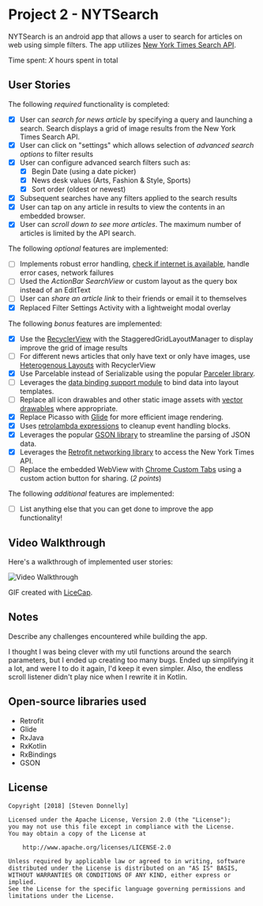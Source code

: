 # Project 2 - NYTSearch

NYTSearch is an android app that allows a user to search for articles on web using simple filters. The app utilizes [New York Times Search API](http://developer.nytimes.com/docs/read/article_search_api_v2).

Time spent: *X* hours spent in total

## User Stories

The following *required* functionality is completed:

* [X] User can *search for news article* by specifying a query and launching a search. Search displays a grid of image results from the New York Times Search API.
* [X] User can click on "settings" which allows selection of *advanced search options* to filter results
* [X] User can configure advanced search filters such as:
  * [X] Begin Date (using a date picker)
  * [X] News desk values (Arts, Fashion & Style, Sports)
  * [X] Sort order (oldest or newest)
* [X] Subsequent searches have any filters applied to the search results
* [X] User can tap on any article in results to view the contents in an embedded browser.
* [X] User can *scroll down to see more articles*. The maximum number of articles is limited by the API search.

The following *optional* features are implemented:

* [ ] Implements robust error handling, [check if internet is available](http://guides.codepath.com/android/Sending-and-Managing-Network-Requests#checking-for-network-connectivity), handle error cases, network failures
* [ ] Used the *ActionBar SearchView* or custom layout as the query box instead of an EditText
* [ ] User can *share an article link* to their friends or email it to themselves
* [X] Replaced Filter Settings Activity with a lightweight modal overlay

The following *bonus* features are implemented:

* [X] Use the [RecyclerView](http://guides.codepath.com/android/Using-the-RecyclerView) with the StaggeredGridLayoutManager to display improve the grid of image results
* [ ] For different news articles that only have text or only have images, use [Heterogenous Layouts](http://guides.codepath.com/android/Heterogenous-Layouts-inside-RecyclerView) with RecyclerView
* [X] Use Parcelable instead of Serializable using the popular [Parceler library](http://guides.codepath.com/android/Using-Parceler).
* [ ] Leverages the [data binding support module](http://guides.codepath.com/android/Applying-Data-Binding-for-Views) to bind data into layout templates.
* [ ] Replace all icon drawables and other static image assets with [vector drawables](http://guides.codepath.com/android/Drawables#vector-drawables) where appropriate.
* [X] Replace Picasso with [Glide](http://inthecheesefactory.com/blog/get-to-know-glide-recommended-by-google/en) for more efficient image rendering.
* [X] Uses [retrolambda expressions](http://guides.codepath.com/android/Lambda-Expressions) to cleanup event handling blocks.
* [X] Leverages the popular [GSON library](http://guides.codepath.com/android/Using-Android-Async-Http-Client#decoding-with-gson-library) to streamline the parsing of JSON data.
* [X] Leverages the [Retrofit networking library](http://guides.codepath.com/android/Consuming-APIs-with-Retrofit) to access the New York Times API.
* [ ] Replace the embedded WebView with [Chrome Custom Tabs](http://guides.codepath.com/android/Chrome-Custom-Tabs) using a custom action button for sharing. (*2 points*)

The following *additional* features are implemented:

* [ ] List anything else that you can get done to improve the app functionality!

## Video Walkthrough

Here's a walkthrough of implemented user stories:

<img src='https://i.imgur.com/2WKmmrT.gifv' title='Video Walkthrough' width='' alt='Video Walkthrough' />

GIF created with [LiceCap](http://www.cockos.com/licecap/).

## Notes

Describe any challenges encountered while building the app.

I thought I was being clever with my util functions around the search parameters, but I ended up creating too many bugs. Ended up simplifying it a lot, and were I to do it again, I'd keep it even simpler.
Also, the endless scroll listener didn't play nice when I rewrite it in Kotlin.

## Open-source libraries used

- Retrofit
- Glide
- RxJava
- RxKotlin
- RxBindings
- GSON

## License

    Copyright [2018] [Steven Donnelly]

    Licensed under the Apache License, Version 2.0 (the "License");
    you may not use this file except in compliance with the License.
    You may obtain a copy of the License at

        http://www.apache.org/licenses/LICENSE-2.0

    Unless required by applicable law or agreed to in writing, software
    distributed under the License is distributed on an "AS IS" BASIS,
    WITHOUT WARRANTIES OR CONDITIONS OF ANY KIND, either express or implied.
    See the License for the specific language governing permissions and
    limitations under the License.